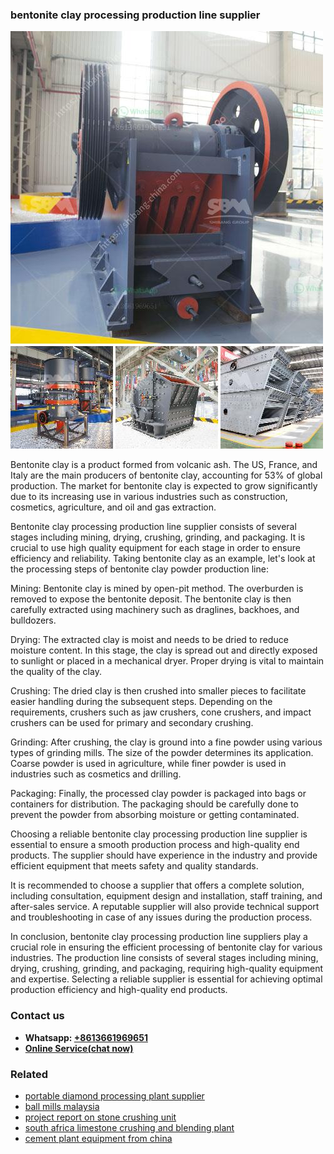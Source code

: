 <h3>bentonite clay processing production line supplier</h3><img src='1708309198.jpg' alt=''><p>Bentonite clay is a product formed from volcanic ash. The US, France, and Italy are the main producers of bentonite clay, accounting for 53% of global production. The market for bentonite clay is expected to grow significantly due to its increasing use in various industries such as construction, cosmetics, agriculture, and oil and gas extraction.</p><p>Bentonite clay processing production line supplier consists of several stages including mining, drying, crushing, grinding, and packaging. It is crucial to use high quality equipment for each stage in order to ensure efficiency and reliability. Taking bentonite clay as an example, let's look at the processing steps of bentonite clay powder production line:</p><p>Mining: Bentonite clay is mined by open-pit method. The overburden is removed to expose the bentonite deposit. The bentonite clay is then carefully extracted using machinery such as draglines, backhoes, and bulldozers.</p><p>Drying: The extracted clay is moist and needs to be dried to reduce moisture content. In this stage, the clay is spread out and directly exposed to sunlight or placed in a mechanical dryer. Proper drying is vital to maintain the quality of the clay.</p><p>Crushing: The dried clay is then crushed into smaller pieces to facilitate easier handling during the subsequent steps. Depending on the requirements, crushers such as jaw crushers, cone crushers, and impact crushers can be used for primary and secondary crushing.</p><p>Grinding: After crushing, the clay is ground into a fine powder using various types of grinding mills. The size of the powder determines its application. Coarse powder is used in agriculture, while finer powder is used in industries such as cosmetics and drilling.</p><p>Packaging: Finally, the processed clay powder is packaged into bags or containers for distribution. The packaging should be carefully done to prevent the powder from absorbing moisture or getting contaminated.</p><p>Choosing a reliable bentonite clay processing production line supplier is essential to ensure a smooth production process and high-quality end products. The supplier should have experience in the industry and provide efficient equipment that meets safety and quality standards.</p><p>It is recommended to choose a supplier that offers a complete solution, including consultation, equipment design and installation, staff training, and after-sales service. A reputable supplier will also provide technical support and troubleshooting in case of any issues during the production process.</p><p>In conclusion, bentonite clay processing production line suppliers play a crucial role in ensuring the efficient processing of bentonite clay for various industries. The production line consists of several stages including mining, drying, crushing, grinding, and packaging, requiring high-quality equipment and expertise. Selecting a reliable supplier is essential for achieving optimal production efficiency and high-quality end products.</p><h3>Contact us</h3><ul><li><strong>Whatsapp:&nbsp;<a href="https://wa.me/8613661969651">+8613661969651</a></strong></li><li><a href="https://swt.shibang-china.com/?git&amp;zhl&amp;bentonite clay processing production line supplier"><strong>Online Service(chat now)</strong></a></li></ul><h3>Related</h3><ul><li><a href='portable diamond processing plant supplier.md'>portable diamond processing plant supplier</a></li><li><a href='ball mills malaysia.md'>ball mills malaysia</a></li><li><a href='project report on stone crushing unit.md'>project report on stone crushing unit</a></li><li><a href='south africa limestone crushing and blending plant.md'>south africa limestone crushing and blending plant</a></li><li><a href='cement plant equipment from china.md'>cement plant equipment from china</a></li></ul>